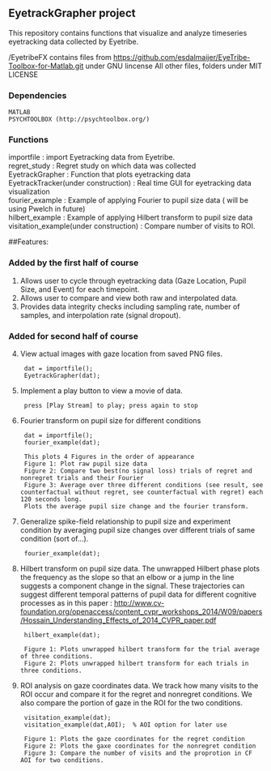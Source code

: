 ## EyetrackGrapher project 

This repository contains functions that visualize and analyze timeseries eyetracking data collected by Eyetribe.

/EyetribeFX contains files from https://github.com/esdalmaijer/EyeTribe-Toolbox-for-Matlab.git under GNU lincense
All other files, folders under MIT LICENSE 

### Dependencies
	MATLAB
	PSYCHTOOLBOX (http://psychtoolbox.org/)

### Functions

importfile : import Eyetracking data from Eyetribe.  
regret_study : Regret study on which data was collected  
EyetrackGrapher : Function that plots eyetracking data   
EyetrackTracker(under construction) : Real time GUI for eyetracking data visualization  
fourier_example : Example of applying Fourier to pupil size data ( will be using Pwelch in future)  
hilbert_example : Example of applying Hilbert transform to pupil size data  
visitation_example(under construction) : Compare number of visits to ROI.   

##Features: 

### Added by the first half of course
1. Allows user to cycle through eyetracking data (Gaze Location, Pupil Size, and Event) for each timepoint. 
2. Allows user to compare and view both raw and interpolated data.
3. Provides data integrity checks including sampling rate, number of samples, and interpolation rate (signal dropout).

### Added for second half of course
4. View actual images with gaze location from saved PNG files.
    
    	dat = importfile();
    	EyetrackGrapher(dat);

5. Implement a play button to view a movie of data. 

        press [Play Stream] to play; press again to stop    

6. Fourier transform on pupil size for different conditions

    	dat = importfile();
    	fourier_example(dat);

        This plots 4 Figures in the order of appearance 
        Figure 1: Plot raw pupil size data
        Figure 2: Compare two best(no signal loss) trials of regret and nonregret trials and their Fourier
        Figure 3: Average over three different conditions (see result, see counterfactual without regret, see counterfactual with regret) each 120 seconds long.
        Plots the average pupil size change and the fourier transform. 

7. Generalize spike-field relationship to pupil size and experiment condition by averaging pupil size changes over different trials of same condition (sort of...).

	    fourier_example(dat);

8. Hilbert transform on pupil size data. The unwrapped Hilbert phase plots the frequency as the slope so that an elbow or a jump in the line suggests a component change in the signal. These trajectories can suggest different temporal patterns of pupil data for different cognitive processes as in this paper : http://www.cv-foundation.org/openaccess/content_cvpr_workshops_2014/W09/papers/Hossain_Understanding_Effects_of_2014_CVPR_paper.pdf 

	    hilbert_example(dat);

        Figure 1: Plots unwrapped hilbert transform for the trial average of three conditions. 
        Figure 2: Plots unwrapped hilbert transform for each trials in three conditions. 

9. ROI analysis on gaze coordinates data. We track how many visits to the ROI occur and compare it for the regret and nonregret conditions. We also compare the portion of gaze in the ROI for the two conditions. 
	     
	    visitation_example(dat); 
	    visitation_example(dat,AOI);  % AOI option for later use

        Figure 1: Plots the gaze coordinates for the regret condition  
        Figure 2: Plots the gaxe coordinates for the nonregret condition  
        Figure 3: Compare the number of visits and the proprotion in CF AOI for two conditions.  

